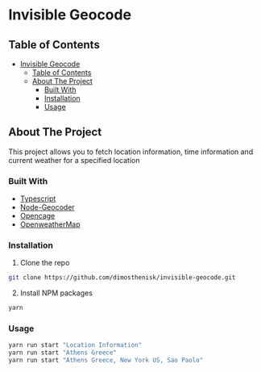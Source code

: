 # Invisible Geocode
## Table of Contents

- [Invisible Geocode](#invisible-geocode)
  - [Table of Contents](#table-of-contents)
  - [About The Project](#about-the-project)
    - [Built With](#built-with)
    - [Installation](#installation)
    - [Usage](#usage)


## About The Project

This project allows you to fetch location information, time information and current weather for a specified location


### Built With

* [Typescript](https://www.typescriptlang.org/)
* [Node-Geocoder](https://www.npmjs.com/package/node-geocoder)
* [Opencage](https://opencagedata.com/)
* [OpenweatherMap](https://openweathermap.org/)



### Installation
 
1. Clone the repo
```sh
git clone https://github.com/dimosthenisk/invisible-geocode.git
```
2. Install NPM packages
```sh
yarn
```

### Usage
```sh
yarn run start "Location Information"
yarn run start "Athens Greece"
yarn run start "Athens Greece, New York US, Sao Paolo"
```